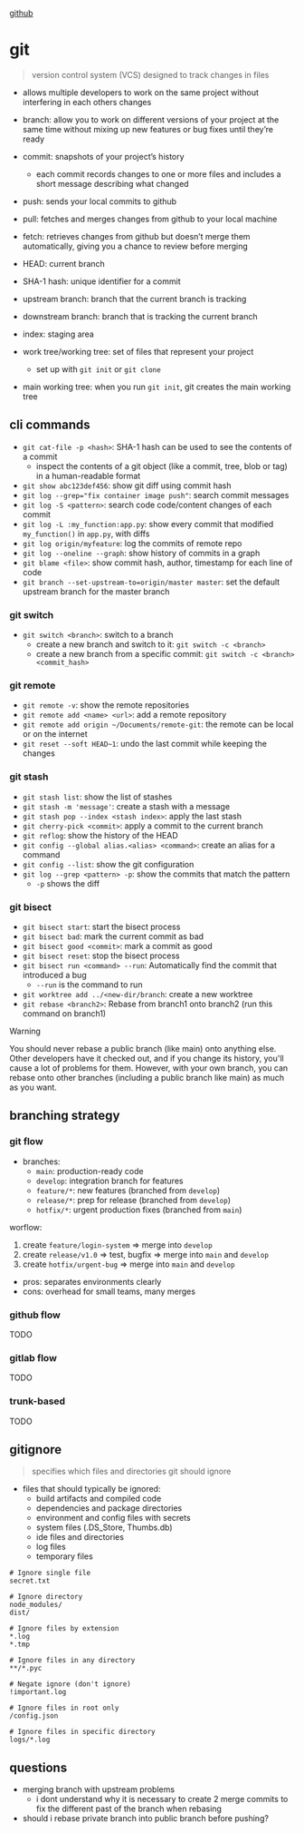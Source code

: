 [github](./github.md)

# git

> version control system (VCS) designed to track changes in files

- allows multiple developers to work on the same project without interfering in each others changes

- branch: allow you to work on different versions of your project at the same time without mixing up new features or bug fixes until they’re ready
- commit: snapshots of your project’s history
  - each commit records changes to one or more files and includes a short message describing what changed
- push: sends your local commits to github
- pull: fetches and merges changes from github to your local machine
- fetch: retrieves changes from github but doesn’t merge them automatically, giving you a chance to review before merging

- HEAD: current branch
- SHA-1 hash: unique identifier for a commit
- upstream branch: branch that the current branch is tracking
- downstream branch: branch that is tracking the current branch
- index: staging area
- work tree/working tree: set of files that represent your project
  - set up with `git init` or `git clone`
- main working tree: when you run `git init`, git creates the main working tree

## cli commands

- `git cat-file -p <hash>`: SHA-1 hash can be used to see the contents of a commit
  - inspect the contents of a git object (like a commit, tree, blob or tag) in a human-readable format
- `git show abc123def456`: show git diff using commit hash
- `git log --grep="fix container image push"`: search commit messages
- `git log -S <pattern>`: search code code/content changes of each commit
- `git log -L :my_function:app.py`: show every commit that modified `my_function()` in `app.py`, with diffs
- `git log origin/myfeature`: log the commits of remote repo
- `git log --oneline --graph`: show history of commits in a graph
- `git blame <file>`: show commit hash, author, timestamp for each line of code
- `git branch --set-upstream-to=origin/master master`: set the default upstream branch for the master branch

### git switch

- `git switch <branch>`: switch to a branch
  - create a new branch and switch to it: `git switch -c <branch>`
  - create a new branch from a specific commit: `git switch -c <branch> <commit_hash>`

### git remote

- `git remote -v`: show the remote repositories
- `git remote add <name> <url>`: add a remote repository
- `git remote add origin ~/Documents/remote-git`: the remote can be local or on the internet
- `git reset --soft HEAD~1`: undo the last commit while keeping the changes

### git stash

- `git stash list`: show the list of stashes
- `git stash -m 'message'`: create a stash with a message
- `git stash pop --index <stash index>`: apply the last stash
- `git cherry-pick <commit>`: apply a commit to the current branch
- `git reflog`: show the history of the HEAD
- `git config --global alias.<alias> <command>`: create an alias for a command
- `git config --list`: show the git configuration
- `git log --grep <pattern> -p`: show the commits that match the pattern
  - `-p` shows the diff

### git bisect

- `git bisect start`: start the bisect process
- `git bisect bad`: mark the current commit as bad
- `git bisect good <commit>`: mark a commit as good
- `git bisect reset`: stop the bisect process
- `git bisect run <command> --run`: Automatically find the commit that introduced a bug
  - `--run` is the command to run
- `git worktree add ../<new-dir/branch`: create a new worktree
- `git rebase <branch2>`: Rebase from branch1 onto branch2 (run this command on branch1)

> [!WARNING]
> You should never rebase a public branch (like main) onto anything else. Other developers have it checked out, and if you change its history, you'll cause a lot of problems for them.
> However, with your own branch, you can rebase onto other branches (including a public branch like main) as much as you want.

## branching strategy

### git flow

- branches:
  - `main`: production-ready code
  - `develop`: integration branch for features
  - `feature/*`: new features (branched from `develop`)
  - `release/*`: prep for release (branched from `develop`)
  - `hotfix/*`: urgent production fixes (branched from `main`)

worflow:

1. create `feature/login-system` => merge into `develop`
1. create `release/v1.0` => test, bugfix => merge into `main` and `develop`
1. create `hotfix/urgent-bug` => merge into `main` and `develop`

- pros: separates environments clearly
- cons: overhead for small teams, many merges

### github flow

TODO

### gitlab flow

TODO

### trunk-based

TODO

## gitignore

> specifies which files and directories git should ignore

- files that should typically be ignored:
  - build artifacts and compiled code
  - dependencies and package directories
  - environment and config files with secrets
  - system files (.DS_Store, Thumbs.db)
  - ide files and directories
  - log files
  - temporary files

```gitignore
# Ignore single file
secret.txt

# Ignore directory
node_modules/
dist/

# Ignore files by extension
*.log
*.tmp

# Ignore files in any directory
**/*.pyc

# Negate ignore (don't ignore)
!important.log

# Ignore files in root only
/config.json

# Ignore files in specific directory
logs/*.log
```

## questions

- merging branch with upstream problems
  - i dont understand why it is necessary to create 2 merge commits to fix the different past of the branch when rebasing
- should i rebase private branch into public branch before pushing?
